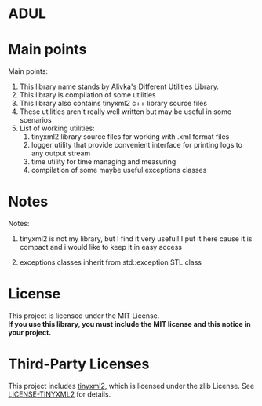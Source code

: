 # ADUL

# Main points
Main points:

1. This library name stands by Alivka's Different Utilities Library.
2. This library is compilation of some utilities
3. This library also contains tinyxml2 c++ library source files
4. These utilities aren't really well written but may be useful in some scenarios
5. List of working utilities:
    1) tinyxml2 library source files for working with .xml format files
    2) logger utility that provide convenient interface for printing logs to any output stream
    3) time utility for time managing and measuring
    4) compilation of some maybe useful exceptions classes


# Notes
Notes:

1. tinyxml2 is not my library, but I find it very useful!
    I put it here cause it is compact and i would like to keep it in easy access
    
2. exceptions classes inherit from std::exception STL class

# License
This project is licensed under the MIT License.  
**If you use this library, you must include the MIT license and this notice in your project.**

# Third-Party Licenses
This project includes [tinyxml2](https://github.com/leethomason/tinyxml2), 
which is licensed under the zlib License. See [LICENSE-TINYXML2](LICENSE-TINYXML2) for details.

